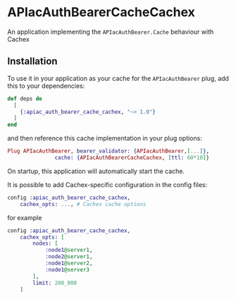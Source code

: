 # APIacAuthBearerCacheCachex

An application implementing the `APIacAuthBearer.Cache` behaviour with Cachex

## Installation

To use it in your application as your cache for the `APIacAuthBearer` plug, add this to your
dependencies:

```elixir
def deps do
  [
    {:apiac_auth_bearer_cache_cachex, "~> 1.0"}
  ]
end
```

and then reference this cache implementation in your plug options:
```elixir
Plug APIacAuthBearer, bearer_validator: {APIacAuthBearer,[...]},
		       cache: {APIacAuthBearerCacheCachex, [ttl: 60*10]}

```

On startup, this application will automatically start the cache.

It is possible to add Cachex-specific configuration in the config files:

```elixir
config :apiac_auth_bearer_cache_cachex,
	cachex_opts: ..., # Cachex cache options
```

for example

```elixir
config :apiac_auth_bearer_cache_cachex,
	cachex_opts: [
		nodes: [
			:node1@server1,
			:node2@server1,
			:node1@server2,
			:node1@server3
		],
		limit: 200_000
	]
```
